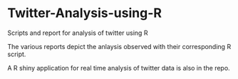 # Twitter-Analysis-using-R
Scripts and report for analysis of twitter using R


The various reports depict the anlaysis observed with their corresponding R script.

A R shiny application for real time analysis of twitter data is also in the repo. 
